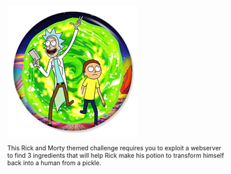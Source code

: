 <img src="https://raw.githubusercontent.com/DJShankyShoe/Website/master/assets/Platforms/TryHackMe/Pickle%20Rick/pb.png" width="300" height="300" title="Pickle Rick" alt="Pickle Rick" /> 

<p>This Rick and Morty themed challenge requires you to exploit a webserver to find 3 ingredients that will help Rick make his potion to transform himself back into a human from a pickle.<p>
